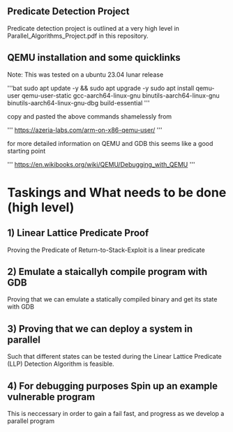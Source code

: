 ## Predicate Detection Project
Predicate detection project is outlined at a very high level in Parallel_Algorithms_Project.pdf in this repository.

## QEMU installation and some quicklinks
Note: This was tested on a ubuntu 23.04 lunar release

'''bat
sudo apt update -y && sudo apt upgrade -y
sudo apt install qemu-user qemu-user-static gcc-aarch64-linux-gnu binutils-aarch64-linux-gnu binutils-aarch64-linux-gnu-dbg build-essential
'''

copy and pasted the above commands shamelessly from

'''
https://azeria-labs.com/arm-on-x86-qemu-user/
'''

for more detailed information on QEMU and GDB this seems like a good starting point

'''
https://en.wikibooks.org/wiki/QEMU/Debugging_with_QEMU
'''

# Taskings and What needs to be done (high level)

## 1) Linear Lattice Predicate Proof

Proving the Predicate of Return-to-Stack-Exploit is a linear predicate

## 2) Emulate a staicallyh compile program with GDB

Proving that we can emulate a statically compiled binary and get its state with GDB 

## 3) Proving that we can deploy a system in parallel 

Such that different states can be tested during the Linear Lattice Predicate (LLP) Detection Algorithm is feasible.  

## 4) For debugging purposes Spin up an example vulnerable program

This is neccessary in order to gain a fail fast, and progress as we develop a parallel program

